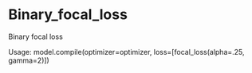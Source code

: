 # Binary_focal_loss
Binary focal loss

Usage: model.compile(optimizer=optimizer, loss=[focal_loss(alpha=.25, gamma=2)])

